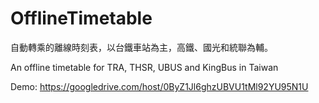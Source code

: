 OfflineTimetable
================

自動轉乘的離線時刻表，以台鐵車站為主，高鐵、國光和統聯為輔。

An offline timetable for TRA, THSR, UBUS and KingBus in Taiwan

Demo: https://googledrive.com/host/0ByZ1Jl6ghzUBVU1tMl92YU95N1U

